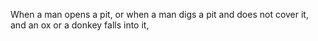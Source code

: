 When a man opens a pit, or when a man digs a pit and does not cover it, and an ox or a donkey falls into it,
